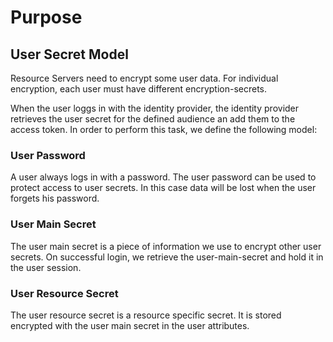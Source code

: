 # Purpose

## User Secret Model

Resource Servers need to encrypt some user data. For individual encryption, each user must have different encryption-secrets.

When the user loggs in with the identity provider, the identity provider retrieves the user secret for the defined audience an add them to the access token. In order to perform this task, we define the following model:

### User Password

A user always logs in with a password. The user password can be used to protect access to user secrets. In this case data will be lost when the user forgets his password.

### User Main Secret

The user main secret is a piece of information we use to encrypt other user secrets. On successful login, we retrieve the user-main-secret and hold it in the user session.

### User Resource Secret

The user resource secret is a resource specific secret. It is stored encrypted with the user main secret in the user attributes. 